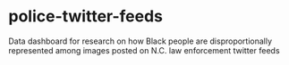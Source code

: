 # police-twitter-feeds
Data dashboard for research on how Black people are disproportionally represented among images posted on N.C. law enforcement twitter feeds
